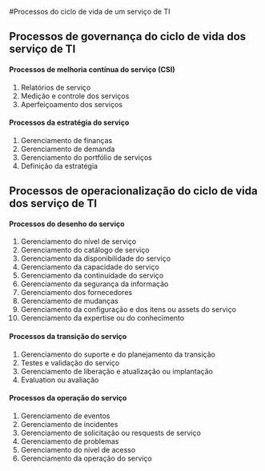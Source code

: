 #Processos do ciclo de vida de um serviço de TI

## Processos de governança do ciclo de vida dos serviço de TI
#### Processos de melhoria contínua do serviço (CSI)
1. Relatórios de serviço
2. Medição e controle dos serviços
3. Aperfeiçoamento dos serviços

#### Processos da estratégia do serviço
1. Gerenciamento de finanças
2. Gerenciamento de demanda
3. Gerenciamento do portfólio de serviços
4. Definição da estratégia

## Processos de operacionalização do ciclo de vida dos serviço de TI
#### Processos do desenho do serviço
1. Gerenciamento do nível de serviço
2. Gerenciamento do catálogo de serviço
3. Gerenciamento da disponibilidade do serviço
4. Gerenciamento da capacidade do serviço
5. Gerenciamento da continuidade do serviço
6. Gerenciamento da segurança da informação
7. Gerenciamento dos fornecedores
8. Gerenciamento de mudanças
9. Gerenciamento da configuração e dos itens ou assets do serviço
10. Gerenciamento da expertise ou do conhecimento

#### Processos da transição do serviço
1. Gerenciamento do suporte e do planejamento da transição
2. Testes e validação do serviço
3. Gerenciamento de liberação e atualização ou implantação
4. Evaluation ou avaliação

#### Processos da operação do serviço
1. Gerenciamento de eventos
2. Gerenciamento de incidentes
3. Gerenciamento de solicitação ou resquests de serviço
4. Gerenciamento de problemas
5. Gerenciamento do nível de acesso
6. Gerenciamento da operação do serviço